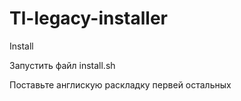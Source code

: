 # Tl-legacy-installer
Install

Запустить файл install.sh

Поставьте англискую раскладку первей остальных
